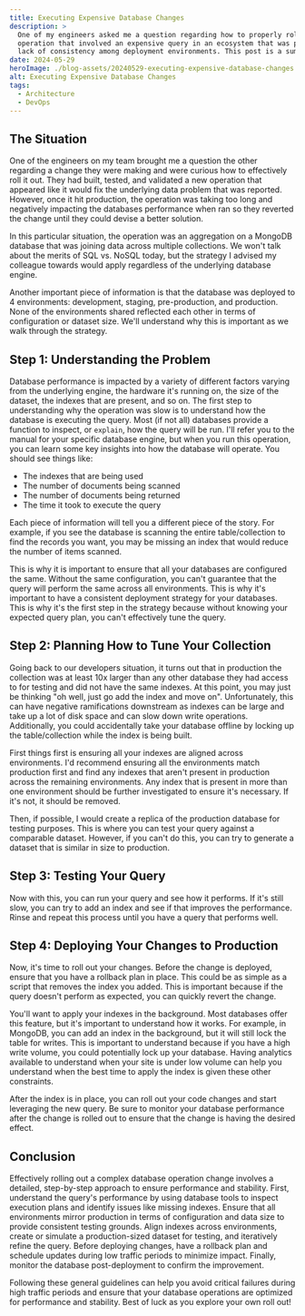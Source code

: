 ```yaml
---
title: Executing Expensive Database Changes
description: >
  One of my engineers asked me a question regarding how to properly roll out a change to a database
  operation that involved an expensive query in an ecosystem that was poorly documented and had a
  lack of consistency among deployment environments. This post is a summary of my response.
date: 2024-05-29
heroImage: ./blog-assets/20240529-executing-expensive-database-changes.png
alt: Executing Expensive Database Changes
tags:
  - Architecture
  - DevOps
---
```


## The Situation

One of the engineers on my team brought me a question the other regarding a change they were making and were curious how to effectively roll it out. They had built, tested, and validated a new operation that appeared like it would fix the underlying data problem that was reported. However, once it hit production, the operation was taking too long and negatively impacting the databases performance when ran so they reverted the change until they could devise a better solution.

In this particular situation, the operation was an aggregation on a MongoDB database that was joining data across multiple collections. We won't talk about the merits of SQL vs. NoSQL today, but the strategy I advised my colleague towards would apply regardless of the underlying database engine.

Another important piece of information is that the database was deployed to 4 environments: development, staging, pre-production, and production. None of the environments shared reflected each other in terms of configuration or dataset size. We'll understand why this is important as we walk through the strategy.

## Step 1: Understanding the Problem

Database performance is impacted by a variety of different factors varying from the underlying engine, the hardware it's running on, the size of the dataset, the indexes that are present, and so on. The first step to understanding why the operation was slow is to understand how the database is executing the query. Most (if not all) databases provide a function to inspect, or `explain`, how the query will be run. I'll refer you to the manual for your specific database engine, but when you run this operation, you can learn some key insights into how the database will operate. You should see things like:

- The indexes that are being used
- The number of documents being scanned
- The number of documents being returned
- The time it took to execute the query

Each piece of information will tell you a different piece of the story. For example, if you see the database is scanning the entire table/collection to find the records you want, you may be missing an index that would reduce the number of items scanned.

This is why it is important to ensure that all your databases are configured the same. Without the same configuration, you can't guarantee that the query will perform the same across all environments. This is why it's important to have a consistent deployment strategy for your databases. This is why it's the first step in the strategy because without knowing your expected query plan, you can't effectively tune the query.

## Step 2: Planning How to Tune Your Collection

Going back to our developers situation, it turns out that in production the collection was at least 10x larger than any other database they had access to for testing and did not have the same indexes. At this point, you may just be thinking "oh well, just go add the index and move on". Unfortunately, this can have negative ramifications downstream as indexes can be large and take up a lot of disk space and can slow down write operations. Additionally, you could accidentally take your database offline by locking up the table/collection while the index is being built.

First things first is ensuring all your indexes are aligned across environments. I'd recommend ensuring all the environments match production first and find any indexes that aren't present in production across the remaining environments. Any index that is present in more than one environment should be further investigated to ensure it's necessary. If it's not, it should be removed.

Then, if possible, I would create a replica of the production database for testing purposes. This is where you can test your query against a comparable dataset. However, if you can't do this, you can try to generate a dataset that is similar in size to production.

## Step 3: Testing Your Query

Now with this, you can run your query and see how it performs. If it's still slow, you can try to add an index and see if that improves the performance. Rinse and repeat this process until you have a query that performs well.

## Step 4: Deploying Your Changes to Production

Now, it's time to roll out your changes. Before the change is deployed, ensure that you have a rollback plan in place. This could be as simple as a script that removes the index you added. This is important because if the query doesn't perform as expected, you can quickly revert the change.

You'll want to apply your indexes in the background. Most databases offer this feature, but it's important to understand how it works. For example, in MongoDB, you can add an index in the background, but it will still lock the table for writes. This is important to understand because if you have a high write volume, you could potentially lock up your database. Having analytics available to understand when your site is under low volume can help you understand when the best time to apply the index is given these other constraints.

After the index is in place, you can roll out your code changes and start leveraging the new query. Be sure to monitor your database performance after the change is rolled out to ensure that the change is having the desired effect.

## Conclusion

Effectively rolling out a complex database operation change involves a detailed, step-by-step approach to ensure performance and stability. First, understand the query's performance by using database tools to inspect execution plans and identify issues like missing indexes. Ensure that all environments mirror production in terms of configuration and data size to provide consistent testing grounds. Align indexes across environments, create or simulate a production-sized dataset for testing, and iteratively refine the query. Before deploying changes, have a rollback plan and schedule updates during low traffic periods to minimize impact. Finally, monitor the database post-deployment to confirm the improvement.

Following these general guidelines can help you avoid critical failures during high traffic periods and ensure that your database operations are optimized for performance and stability. Best of luck as you explore your own roll out!
